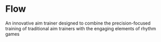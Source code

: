 # Flow
An innovative aim trainer designed to combine the precision-focused training of traditional aim trainers with the engaging elements of rhythm games
